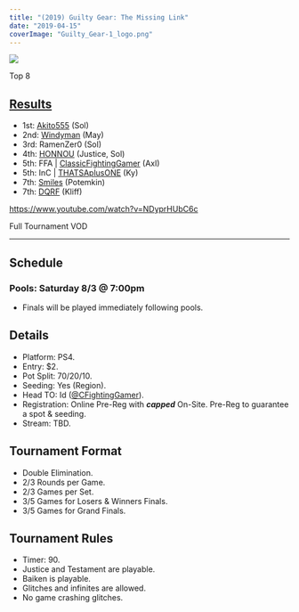 ```yaml
---
title: "(2019) Guilty Gear: The Missing Link"
date: "2019-04-15"
coverImage: "Guilty_Gear-1_logo.png"
---
```


![](https://i1.wp.com/animevo.moe/wordpress/wp-content/uploads/2019/10/gg1_top8.jpg?fit=840%2C512&ssl=1)

Top 8

## [Results](https://smash.gg/tournament/animevo-2019/events/guilty-gear-the-missing-link-1/overview)

- 1st: [Akito555](@akitolovesmusic) (Sol)
- 2nd: [Windyman](@wyndiman) (May)
- 3rd: RamenZer0 (Sol)
- 4th: [HONNOU](@HonnouRod) (Justice, Sol)
- 5th: FFA | [ClassicFightingGamer](@CFightingGamer) (Axl)
- 5th: InC | [THATSAplusONE](@THATSAplusONE) (Ky)
- 7th: [Smiles](@Smilepants_) (Potemkin)
- 7th: [DQRF](@DWRF52) (Kliff)

https://www.youtube.com/watch?v=NDyprHUbC6c

Full Tournament VOD

* * *

## Schedule

### Pools: Saturday 8/3 @ 7:00pm

- Finals will be played immediately following pools.

## Details

- Platform: PS4.
- Entry: $2.
- Pot Split: 70/20/10.
- Seeding: Yes (Region).
- Head TO: Id ([@CFightingGamer](https://twitter.com/CFightingGamer)).
- Registration: Online Pre-Reg with **_capped_** On-Site. Pre-Reg to guarantee a spot & seeding.
- Stream: TBD.

## Tournament Format

- Double Elimination.
- 2/3 Rounds per Game.
- 2/3 Games per Set.
- 3/5 Games for Losers & Winners Finals.
- 3/5 Games for Grand Finals.

## Tournament Rules

- Timer: 90.
- Justice and Testament are playable.
- Baiken is playable.
- Glitches and infinites are allowed.
- No game crashing glitches.
